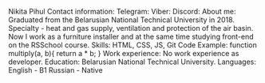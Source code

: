 Nikita Pihul
Contact information:
    Telegram: 
    Viber:
    Discord:
About me:
    Graduated from the Belarusian National Technical University in 2018. Specialty - heat and gas supply, ventilation and protection of the air basin. Now I work as a furniture installer and at the same time studying front-end on the RSSchool course.
Skills:
    HTML, CSS, JS, Git
Code Example:
    function multiply(a, b){
     return a * b;
    }
Work experience:
    No work experience as developer.
Education:
    Belarusian National Technical University.
Languages:
    English - B1
    Russian - Native
